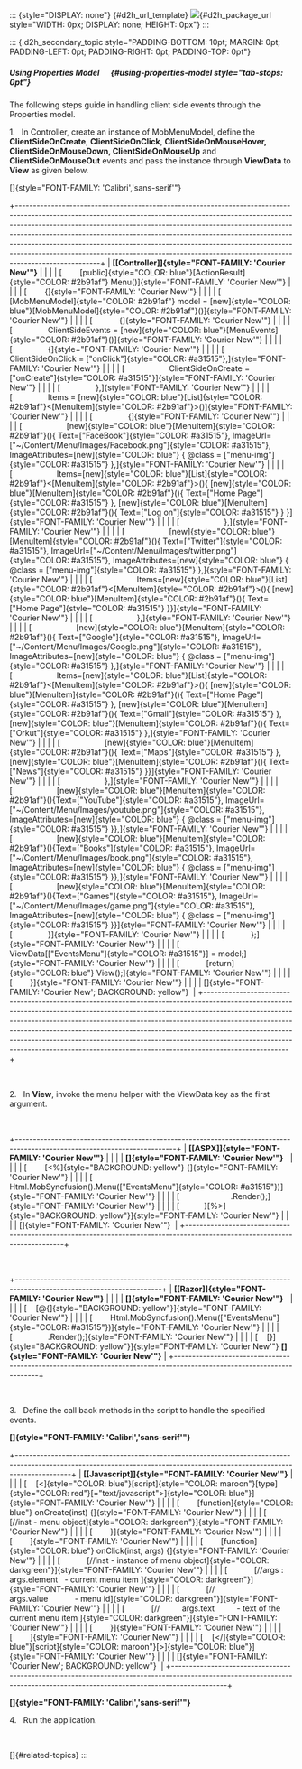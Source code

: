 ::: {style="DISPLAY: none"}
[](ms-xhelp:///?Id=d2h_url_template){#d2h_url_template} ![](!package_url!){#d2h_package_url style="WIDTH: 0px; DISPLAY: none; HEIGHT: 0px"}
:::

::: {.d2h_secondary_topic style="PADDING-BOTTOM: 10pt; MARGIN: 0pt; PADDING-LEFT: 0pt; PADDING-RIGHT: 0pt; PADDING-TOP: 0pt"}
##### Using Properties Model      {#using-properties-model style="tab-stops: 0pt"}

The following steps guide in handling client side events through the Properties model.

1.   In Controller, create an instance of MobMenuModel, define the **ClientSideOnCreate**, **ClientSideOnClick**, **ClientSideOnMouseHover, ClientSideOnMouseDown, ClientSideOnMouseUp** and **ClientSideOnMouseOut** events and pass the instance through **ViewData** to **View** as given below.

[]{style="FONT-FAMILY: 'Calibri','sans-serif'"} 

+-----------------------------------------------------------------------------------------------------------------------------------------------------------------------------------------------------------------------------------------------------------------------------------------------------------------------------------------------------------------------------------------------------------------------------------------------------------------------------------------------------------+
| **[\[Controller\]]{style="FONT-FAMILY: 'Courier New'"}**                                                                                                                                                                                                                                                                                                                                                                                                                                                  |
|                                                                                                                                                                                                                                                                                                                                                                                                                                                                                                           |
| [        [public]{style="COLOR: blue"}[ActionResult]{style="COLOR: #2b91af"} Menu()]{style="FONT-FAMILY: 'Courier New'"}                                                                                                                                                                                                                                                                                                                                                                                  |
|                                                                                                                                                                                                                                                                                                                                                                                                                                                                                                           |
| [        {]{style="FONT-FAMILY: 'Courier New'"}                                                                                                                                                                                                                                                                                                                                                                                                                                                           |
|                                                                                                                                                                                                                                                                                                                                                                                                                                                                                                           |
| [            [MobMenuModel]{style="COLOR: #2b91af"} model = [new]{style="COLOR: blue"}[MobMenuModel]{style="COLOR: #2b91af"}()]{style="FONT-FAMILY: 'Courier New'"}                                                                                                                                                                                                                                                                                                                                       |
|                                                                                                                                                                                                                                                                                                                                                                                                                                                                                                           |
| [            {]{style="FONT-FAMILY: 'Courier New'"}                                                                                                                                                                                                                                                                                                                                                                                                                                                       |
|                                                                                                                                                                                                                                                                                                                                                                                                                                                                                                           |
| [                ClientSideEvents = [new]{style="COLOR: blue"}[MenuEvents]{style="COLOR: #2b91af"}()]{style="FONT-FAMILY: 'Courier New'"}                                                                                                                                                                                                                                                                                                                                                                 |
|                                                                                                                                                                                                                                                                                                                                                                                                                                                                                                           |
| [                {]{style="FONT-FAMILY: 'Courier New'"}                                                                                                                                                                                                                                                                                                                                                                                                                                                   |
|                                                                                                                                                                                                                                                                                                                                                                                                                                                                                                           |
| [                    ClientSideOnClick = [\"onClick\"]{style="COLOR: #a31515"},]{style="FONT-FAMILY: 'Courier New'"}                                                                                                                                                                                                                                                                                                                                                                                      |
|                                                                                                                                                                                                                                                                                                                                                                                                                                                                                                           |
| [                    ClientSideOnCreate = [\"onCreate\"]{style="COLOR: #a31515"}]{style="FONT-FAMILY: 'Courier New'"}                                                                                                                                                                                                                                                                                                                                                                                     |
|                                                                                                                                                                                                                                                                                                                                                                                                                                                                                                           |
| [                },]{style="FONT-FAMILY: 'Courier New'"}                                                                                                                                                                                                                                                                                                                                                                                                                                                  |
|                                                                                                                                                                                                                                                                                                                                                                                                                                                                                                           |
| [                Items = [new]{style="COLOR: blue"}[List]{style="COLOR: #2b91af"}\<[MenuItem]{style="COLOR: #2b91af"}\>()]{style="FONT-FAMILY: 'Courier New'"}                                                                                                                                                                                                                                                                                                                                            |
|                                                                                                                                                                                                                                                                                                                                                                                                                                                                                                           |
| [                {]{style="FONT-FAMILY: 'Courier New'"}                                                                                                                                                                                                                                                                                                                                                                                                                                                   |
|                                                                                                                                                                                                                                                                                                                                                                                                                                                                                                           |
| [                    [new]{style="COLOR: blue"}[MenuItem]{style="COLOR: #2b91af"}(){ Text=[\"FaceBook\"]{style="COLOR: #a31515"}, ImageUrl=[\"\~/Content/Menu/Images/Facebook.png\"]{style="COLOR: #a31515"}, ImageAttributes=[new]{style="COLOR: blue"} { \@class = [\"menu-img\"]{style="COLOR: #a31515"} },]{style="FONT-FAMILY: 'Courier New'"}                                                                                                                                                       |
|                                                                                                                                                                                                                                                                                                                                                                                                                                                                                                           |
| [                    Items=[new]{style="COLOR: blue"}[List]{style="COLOR: #2b91af"}\<[MenuItem]{style="COLOR: #2b91af"}\>(){ [new]{style="COLOR: blue"}[MenuItem]{style="COLOR: #2b91af"}(){ Text=[\"Home Page\"]{style="COLOR: #a31515"} }, [new]{style="COLOR: blue"}[MenuItem]{style="COLOR: #2b91af"}(){ Text=[\"Log on\"]{style="COLOR: #a31515"} } }]{style="FONT-FAMILY: 'Courier New'"}                                                                                                           |
|                                                                                                                                                                                                                                                                                                                                                                                                                                                                                                           |
| [                    },]{style="FONT-FAMILY: 'Courier New'"}                                                                                                                                                                                                                                                                                                                                                                                                                                              |
|                                                                                                                                                                                                                                                                                                                                                                                                                                                                                                           |
| [                    [new]{style="COLOR: blue"}[MenuItem]{style="COLOR: #2b91af"}(){ Text=[\"Twitter\"]{style="COLOR: #a31515"}, ImageUrl=[\"\~/Content/Menu/Images/twitter.png\"]{style="COLOR: #a31515"}, ImageAttributes=[new]{style="COLOR: blue"} { \@class = [\"menu-img\"]{style="COLOR: #a31515"} },]{style="FONT-FAMILY: 'Courier New'"}                                                                                                                                                         |
|                                                                                                                                                                                                                                                                                                                                                                                                                                                                                                           |
| [                    Items=[new]{style="COLOR: blue"}[List]{style="COLOR: #2b91af"}\<[MenuItem]{style="COLOR: #2b91af"}\>(){ [new]{style="COLOR: blue"}[MenuItem]{style="COLOR: #2b91af"}(){ Text=[\"Home Page\"]{style="COLOR: #a31515"} }}]{style="FONT-FAMILY: 'Courier New'"}                                                                                                                                                                                                                         |
|                                                                                                                                                                                                                                                                                                                                                                                                                                                                                                           |
| [                    },]{style="FONT-FAMILY: 'Courier New'"}                                                                                                                                                                                                                                                                                                                                                                                                                                              |
|                                                                                                                                                                                                                                                                                                                                                                                                                                                                                                           |
| [                    [new]{style="COLOR: blue"}[MenuItem]{style="COLOR: #2b91af"}(){ Text=[\"Google\"]{style="COLOR: #a31515"}, ImageUrl=[\"\~/Content/Menu/Images/Google.png\"]{style="COLOR: #a31515"}, ImageAttributes=[new]{style="COLOR: blue"} { \@class = [\"menu-img\"]{style="COLOR: #a31515"} },]{style="FONT-FAMILY: 'Courier New'"}                                                                                                                                                           |
|                                                                                                                                                                                                                                                                                                                                                                                                                                                                                                           |
| [                    Items=[new]{style="COLOR: blue"}[List]{style="COLOR: #2b91af"}\<[MenuItem]{style="COLOR: #2b91af"}\>(){ [new]{style="COLOR: blue"}[MenuItem]{style="COLOR: #2b91af"}(){ Text=[\"Home Page\"]{style="COLOR: #a31515"} }, [new]{style="COLOR: blue"}[MenuItem]{style="COLOR: #2b91af"}(){ Text=[\"Gmail\"]{style="COLOR: #a31515"} }, [new]{style="COLOR: blue"}[MenuItem]{style="COLOR: #2b91af"}(){ Text=[\"Orkut\"]{style="COLOR: #a31515"} },]{style="FONT-FAMILY: 'Courier New'"} |
|                                                                                                                                                                                                                                                                                                                                                                                                                                                                                                           |
| [                    [new]{style="COLOR: blue"}[MenuItem]{style="COLOR: #2b91af"}(){ Text=[\"Maps\"]{style="COLOR: #a31515"} }, [new]{style="COLOR: blue"}[MenuItem]{style="COLOR: #2b91af"}(){ Text=[\"News\"]{style="COLOR: #a31515"} }}]{style="FONT-FAMILY: 'Courier New'"}                                                                                                                                                                                                                           |
|                                                                                                                                                                                                                                                                                                                                                                                                                                                                                                           |
| [                    },]{style="FONT-FAMILY: 'Courier New'"}                                                                                                                                                                                                                                                                                                                                                                                                                                              |
|                                                                                                                                                                                                                                                                                                                                                                                                                                                                                                           |
| [                    [new]{style="COLOR: blue"}[MenuItem]{style="COLOR: #2b91af"}(){Text=[\"YouTube\"]{style="COLOR: #a31515"}, ImageUrl=[\"\~/Content/Menu/Images/youtube.png\"]{style="COLOR: #a31515"}, ImageAttributes=[new]{style="COLOR: blue"} { \@class = [\"menu-img\"]{style="COLOR: #a31515"} }},]{style="FONT-FAMILY: 'Courier New'"}                                                                                                                                                         |
|                                                                                                                                                                                                                                                                                                                                                                                                                                                                                                           |
| [                    [new]{style="COLOR: blue"}[MenuItem]{style="COLOR: #2b91af"}(){Text=[\"Books\"]{style="COLOR: #a31515"}, ImageUrl=[\"\~/Content/Menu/Images/book.png\"]{style="COLOR: #a31515"}, ImageAttributes=[new]{style="COLOR: blue"} { \@class = [\"menu-img\"]{style="COLOR: #a31515"} }},]{style="FONT-FAMILY: 'Courier New'"}                                                                                                                                                              |
|                                                                                                                                                                                                                                                                                                                                                                                                                                                                                                           |
| [                    [new]{style="COLOR: blue"}[MenuItem]{style="COLOR: #2b91af"}(){Text=[\"Games\"]{style="COLOR: #a31515"}, ImageUrl=[\"\~/Content/Menu/Images/game.png\"]{style="COLOR: #a31515"}, ImageAttributes=[new]{style="COLOR: blue"} { \@class = [\"menu-img\"]{style="COLOR: #a31515"} }}]{style="FONT-FAMILY: 'Courier New'"}                                                                                                                                                               |
|                                                                                                                                                                                                                                                                                                                                                                                                                                                                                                           |
| [                }]{style="FONT-FAMILY: 'Courier New'"}                                                                                                                                                                                                                                                                                                                                                                                                                                                   |
|                                                                                                                                                                                                                                                                                                                                                                                                                                                                                                           |
| [            };]{style="FONT-FAMILY: 'Courier New'"}                                                                                                                                                                                                                                                                                                                                                                                                                                                      |
|                                                                                                                                                                                                                                                                                                                                                                                                                                                                                                           |
| [            ViewData\[[\"EventsMenu\"]{style="COLOR: #a31515"}\] = model;]{style="FONT-FAMILY: 'Courier New'"}                                                                                                                                                                                                                                                                                                                                                                                           |
|                                                                                                                                                                                                                                                                                                                                                                                                                                                                                                           |
| [            [return]{style="COLOR: blue"} View();]{style="FONT-FAMILY: 'Courier New'"}                                                                                                                                                                                                                                                                                                                                                                                                                   |
|                                                                                                                                                                                                                                                                                                                                                                                                                                                                                                           |
| [        }]{style="FONT-FAMILY: 'Courier New'"}                                                                                                                                                                                                                                                                                                                                                                                                                                                           |
|                                                                                                                                                                                                                                                                                                                                                                                                                                                                                                           |
| []{style="FONT-FAMILY: 'Courier New'; BACKGROUND: yellow"}                                                                                                                                                                                                                                                                                                                                                                                                                                                |
+-----------------------------------------------------------------------------------------------------------------------------------------------------------------------------------------------------------------------------------------------------------------------------------------------------------------------------------------------------------------------------------------------------------------------------------------------------------------------------------------------------------+

 

2.   In **View**, invoke the menu helper with the ViewData key as the first argument.

 

+--------------------------------------------------------------------------------------------------------------------------+
| **[\[ASPX\]]{style="FONT-FAMILY: 'Courier New'"}**                                                                       |
|                                                                                                                          |
| **[]{style="FONT-FAMILY: 'Courier New'"}**                                                                               |
|                                                                                                                          |
| [        [\<%]{style="BACKGROUND: yellow"} {]{style="FONT-FAMILY: 'Courier New'"}                                        |
|                                                                                                                          |
| [               Html.MobSyncfusion().Menu([\"EventsMenu\"]{style="COLOR: #a31515"})]{style="FONT-FAMILY: 'Courier New'"} |
|                                                                                                                          |
| [                       .Render();]{style="FONT-FAMILY: 'Courier New'"}                                                  |
|                                                                                                                          |
| [           }[%\>]{style="BACKGROUND: yellow"}]{style="FONT-FAMILY: 'Courier New'"}                                      |
|                                                                                                                          |
| []{style="FONT-FAMILY: 'Courier New'"}                                                                                   |
+--------------------------------------------------------------------------------------------------------------------------+

 

+----------------------------------------------------------------------------------------------------------------------+
| **[\[Razor\]]{style="FONT-FAMILY: 'Courier New'"}**                                                                  |
|                                                                                                                      |
| **[]{style="FONT-FAMILY: 'Courier New'"}**                                                                           |
|                                                                                                                      |
| [    [\@{]{style="BACKGROUND: yellow"}]{style="FONT-FAMILY: 'Courier New'"}                                          |
|                                                                                                                      |
| [        Html.MobSyncfusion().Menu([\"EventsMenu\"]{style="COLOR: #a31515"})]{style="FONT-FAMILY: 'Courier New'"}    |
|                                                                                                                      |
| [                .Render();]{style="FONT-FAMILY: 'Courier New'"}                                                     |
|                                                                                                                      |
| [    [}]{style="BACKGROUND: yellow"}]{style="FONT-FAMILY: 'Courier New'"} **[]{style="FONT-FAMILY: 'Courier New'"}** |
+----------------------------------------------------------------------------------------------------------------------+

 

3.   Define the call back methods in the script to handle the specified events.

**[]{style="FONT-FAMILY: 'Calibri','sans-serif'"}**  

+---------------------------------------------------------------------------------------------------------------------------------------------------------------------------+
| **[\[Javascript\]]{style="FONT-FAMILY: 'Courier New'"}**                                                                                                                  |
|                                                                                                                                                                           |
| [    [\<]{style="COLOR: blue"}[script]{style="COLOR: maroon"}[type]{style="COLOR: red"}[=\"text/javascript\"\>]{style="COLOR: blue"}]{style="FONT-FAMILY: 'Courier New'"} |
|                                                                                                                                                                           |
| [        [function]{style="COLOR: blue"} onCreate(inst) {]{style="FONT-FAMILY: 'Courier New'"}                                                                            |
|                                                                                                                                                                           |
| [            [//inst - menu object]{style="COLOR: darkgreen"}]{style="FONT-FAMILY: 'Courier New'"}                                                                        |
|                                                                                                                                                                           |
| [        }]{style="FONT-FAMILY: 'Courier New'"}                                                                                                                           |
|                                                                                                                                                                           |
| [        ]{style="FONT-FAMILY: 'Courier New'"}                                                                                                                            |
|                                                                                                                                                                           |
| [        [function]{style="COLOR: blue"} onClick(inst, args) {]{style="FONT-FAMILY: 'Courier New'"}                                                                       |
|                                                                                                                                                                           |
| [            [//inst - instance of menu object]{style="COLOR: darkgreen"}]{style="FONT-FAMILY: 'Courier New'"}                                                            |
|                                                                                                                                                                           |
| [            [//args :    args.element   - current menu item ]{style="COLOR: darkgreen"}]{style="FONT-FAMILY: 'Courier New'"}                                             |
|                                                                                                                                                                           |
| [            [//          args.value            - menu id]{style="COLOR: darkgreen"}]{style="FONT-FAMILY: 'Courier New'"}                                                 |
|                                                                                                                                                                           |
| [            [//          args.text          - text of the current menu item ]{style="COLOR: darkgreen"}]{style="FONT-FAMILY: 'Courier New'"}                             |
|                                                                                                                                                                           |
| [        }]{style="FONT-FAMILY: 'Courier New'"}                                                                                                                           |
|                                                                                                                                                                           |
| [        ]{style="FONT-FAMILY: 'Courier New'"}                                                                                                                            |
|                                                                                                                                                                           |
| [    [\</]{style="COLOR: blue"}[script]{style="COLOR: maroon"}[\>]{style="COLOR: blue"}]{style="FONT-FAMILY: 'Courier New'"}                                              |
|                                                                                                                                                                           |
| []{style="FONT-FAMILY: 'Courier New'; BACKGROUND: yellow"}                                                                                                                |
+---------------------------------------------------------------------------------------------------------------------------------------------------------------------------+

**[]{style="FONT-FAMILY: 'Calibri','sans-serif'"}**  

4.   Run the application.

 

[]{#related-topics}
:::
